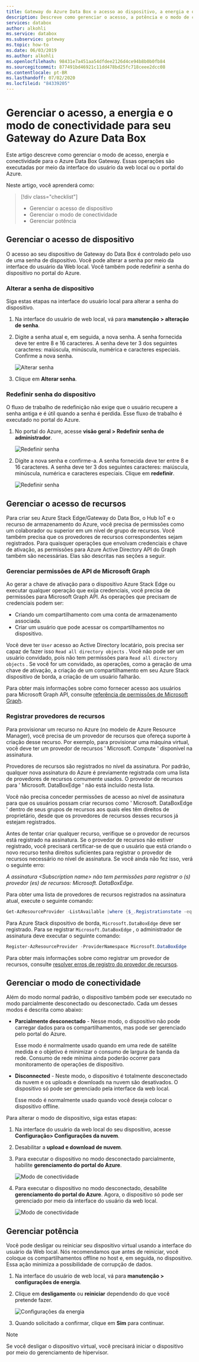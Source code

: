 ```yaml
---
title: Gateway do Azure Data Box o acesso ao dispositivo, a energia e o modo de conectividade
description: Descreve como gerenciar o acesso, a potência e o modo de conectividade para o dispositivo de Azure Data Box Gateway que ajuda a transferir dados para o Azure
services: databox
author: alkohli
ms.service: databox
ms.subservice: gateway
ms.topic: how-to
ms.date: 06/03/2019
ms.author: alkohli
ms.openlocfilehash: 98431e7a451aa54dfdee2126d4ce94b8b0b0fb84
ms.sourcegitcommit: 877491bd46921c11dd478bd25fc718ceee2dcc08
ms.contentlocale: pt-BR
ms.lasthandoff: 07/02/2020
ms.locfileid: "84339205"
---
```

# <a name="manage-access-power-and-connectivity-mode-for-your-azure-data-box-gateway"></a>Gerenciar o acesso, a energia e o modo de conectividade para seu Gateway do Azure Data Box

Este artigo descreve como gerenciar o modo de acesso, energia e conectividade para o Azure Data Box Gateway. Essas operações são executadas por meio da interface do usuário da web local ou o portal do Azure. 

Neste artigo, você aprenderá como:

> [!div class="checklist"]
>
> * Gerenciar o acesso de dispositivo
> * Gerenciar o modo de conectividade
> * Gerenciar potência

## <a name="manage-device-access"></a>Gerenciar o acesso de dispositivo

O acesso ao seu dispositivo de Gateway do Data Box é controlado pelo uso de uma senha de dispositivo. Você pode alterar a senha por meio da interface do usuário da Web local. Você também pode redefinir a senha do dispositivo no portal do Azure.

### <a name="change-device-password"></a>Alterar a senha de dispositivo

Siga estas etapas na interface do usuário local para alterar a senha do dispositivo.

1. Na interface do usuário de web local, vá para **manutenção > alteração de senha**.
2. Digite a senha atual e, em seguida, a nova senha. A senha fornecida deve ter entre 8 e 16 caracteres. A senha deve ter 3 dos seguintes caracteres: maiúscula, minúscula, numérica e caracteres especiais. Confirme a nova senha.

    ![Alterar senha](media/data-box-gateway-manage-access-power-connectivity-mode/change-password-1.png)

3. Clique em **Alterar senha**.
 
### <a name="reset-device-password"></a>Redefinir senha do dispositivo

O fluxo de trabalho de redefinição não exige que o usuário recupere a senha antiga e é útil quando a senha é perdida. Esse fluxo de trabalho é executado no portal do Azure.

1. No portal do Azure, acesse **visão geral > Redefinir senha de administrador**.

    ![Redefinir senha](media/data-box-gateway-manage-access-power-connectivity-mode/reset-password-1.png)

 
2. Digite a nova senha e confirme-a. A senha fornecida deve ter entre 8 e 16 caracteres. A senha deve ter 3 dos seguintes caracteres: maiúscula, minúscula, numérica e caracteres especiais. Clique em **redefinir**.

    ![Redefinir senha](media/data-box-gateway-manage-access-power-connectivity-mode/reset-password-2.png)

## <a name="manage-resource-access"></a>Gerenciar o acesso de recursos

Para criar seu Azure Stack Edge/Gateway do Data Box, o Hub IoT e o recurso de armazenamento do Azure, você precisa de permissões como um colaborador ou superior em um nível de grupo de recursos. Você também precisa que os provedores de recursos correspondentes sejam registrados. Para quaisquer operações que envolvam credenciais e chave de ativação, as permissões para Azure Active Directory API do Graph também são necessárias. Elas são descritas nas seções a seguir.

### <a name="manage-microsoft-graph-api-permissions"></a>Gerenciar permissões de API de Microsoft Graph

Ao gerar a chave de ativação para o dispositivo Azure Stack Edge ou executar qualquer operação que exija credenciais, você precisa de permissões para Microsoft Graph API. As operações que precisam de credenciais podem ser:

-  Criando um compartilhamento com uma conta de armazenamento associada.
-  Criar um usuário que pode acessar os compartilhamentos no dispositivo.

Você deve ter `User` acesso ao Active Directory locatário, pois precisa ser capaz de fazer isso `Read all directory objects` . Você não pode ser um usuário convidado, pois não tem permissões para `Read all directory objects` . Se você for um convidado, as operações, como a geração de uma chave de ativação, a criação de um compartilhamento em seu Azure Stack dispositivo de borda, a criação de um usuário falharão.

Para obter mais informações sobre como fornecer acesso aos usuários para Microsoft Graph API, consulte [referência de permissões de Microsoft Graph](https://docs.microsoft.com/graph/permissions-reference).

### <a name="register-resource-providers"></a>Registrar provedores de recursos

Para provisionar um recurso no Azure (no modelo de Azure Resource Manager), você precisa de um provedor de recursos que ofereça suporte à criação desse recurso. Por exemplo, para provisionar uma máquina virtual, você deve ter um provedor de recursos ' Microsoft. Compute ' disponível na assinatura.
 
Provedores de recursos são registrados no nível da assinatura. Por padrão, qualquer nova assinatura do Azure é previamente registrada com uma lista de provedores de recursos comumente usados. O provedor de recursos para ' Microsoft. DataBoxEdge ' não está incluído nesta lista.

Você não precisa conceder permissões de acesso ao nível de assinatura para que os usuários possam criar recursos como ' Microsoft. DataBoxEdge ' dentro de seus grupos de recursos aos quais eles têm direitos de proprietário, desde que os provedores de recursos desses recursos já estejam registrados.

Antes de tentar criar qualquer recurso, verifique se o provedor de recursos está registrado na assinatura. Se o provedor de recursos não estiver registrado, você precisará certificar-se de que o usuário que está criando o novo recurso tenha direitos suficientes para registrar o provedor de recursos necessário no nível de assinatura. Se você ainda não fez isso, verá o seguinte erro:

*A assinatura \<Subscription name> não tem permissões para registrar o (s) provedor (es) de recursos: Microsoft. DataBoxEdge.*


Para obter uma lista de provedores de recursos registrados na assinatura atual, execute o seguinte comando:

```PowerShell
Get-AzResourceProvider -ListAvailable |where {$_.Registrationstate -eq "Registered"}
```

Para Azure Stack dispositivo de borda, `Microsoft.DataBoxEdge` deve ser registrado. Para se registrar `Microsoft.DataBoxEdge` , o administrador de assinatura deve executar o seguinte comando:

```PowerShell
Register-AzResourceProvider -ProviderNamespace Microsoft.DataBoxEdge
```

Para obter mais informações sobre como registrar um provedor de recursos, consulte [resolver erros de registro do provedor de recursos](https://docs.microsoft.com/azure/azure-resource-manager/resource-manager-register-provider-errors).

## <a name="manage-connectivity-mode"></a>Gerenciar o modo de conectividade

Além do modo normal padrão, o dispositivo também pode ser executado no modo parcialmente desconectado ou desconectado. Cada um desses modos é descrita como abaixo:

- **Parcialmente desconectado** - Nesse modo, o dispositivo não pode carregar dados para os compartilhamentos, mas pode ser gerenciado pelo portal do Azure.

    Esse modo é normalmente usado quando em uma rede de satélite medida e o objetivo é minimizar o consumo de largura de banda da rede. Consumo de rede mínima ainda poderão ocorrer para monitoramento de operações de dispositivo.

- **Disconnected** - Neste modo, o dispositivo é totalmente desconectado da nuvem e os uploads e downloads na nuvem são desativados. O dispositivo só pode ser gerenciado pela interface da web local.

    Esse modo é normalmente usado quando você deseja colocar o dispositivo offline.

Para alterar o modo de dispositivo, siga estas etapas:

1. Na interface do usuário da web local do seu dispositivo, acesse **Configuração> Configurações da nuvem**.
2. Desabilitar a **upload e download de nuvem**.
3. Para executar o dispositivo no modo desconectado parcialmente, habilite **gerenciamento do portal do Azure**.

    ![Modo de conectividade](media/data-box-gateway-manage-access-power-connectivity-mode/connectivity-mode-1.png)
 
4. Para executar o dispositivo no modo desconectado, desabilite **gerenciamento do portal do Azure**. Agora, o dispositivo só pode ser gerenciado por meio da interface do usuário da web local.

    ![Modo de conectividade](media/data-box-gateway-manage-access-power-connectivity-mode/connectivity-mode-2.png)

## <a name="manage-power"></a>Gerenciar potência

Você pode desligar ou reiniciar seu dispositivo virtual usando a interface do usuário da Web local. Nós recomendamos que antes de reiniciar, você coloque os compartilhamentos offline no host e, em seguida, no dispositivo. Essa ação minimiza a possibilidade de corrupção de dados.

1. Na interface do usuário de web local, vá para **manutenção > configurações de energia**.
2. Clique em **desligamento** ou **reiniciar** dependendo do que você pretende fazer.

    ![Configurações da energia](media/data-box-gateway-manage-access-power-connectivity-mode/shut-down-restart-1.png)

3. Quando solicitado a confirmar, clique em **Sim** para continuar.

> [!NOTE]
> Se você desligar o dispositivo virtual, você precisará iniciar o dispositivo por meio do gerenciamento de hipervisor.
